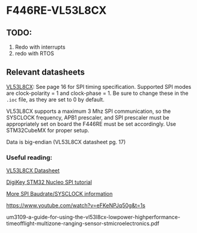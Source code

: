 # F446RE-VL53L8CX

## TODO:

1. Redo with interrupts
2. redo with RTOS

## Relevant datasheets

[VL53L8CX](https://www.pololu.com/file/0J2029/vl53l8cx.pdf): See page 16 for SPI timing specification. Supported SPI modes are clock-polarity = 1 and clock-phase = 1. Be sure to change these in the `.ioc` file, as they are set to 0 by default.

VL53L8CX supports a maximum 3 Mhz SPI communication, so the SYSCLOCK frequency, APB1 prescaler, and SPI prescaler must be appropriately set on board the F446RE must be set accordingly. Use STM32CubeMX for proper setup.

Data is big-endian (VL53L8CX datasheet pg. 17)


### Useful reading:

[VL53L8CX Datasheet](https://www.st.com/resource/en/datasheet/vl53l8cx.pdf)

[DigiKey STM32 Nucleo SPI tutorial](https://www.digikey.com/en/maker/projects/getting-started-with-stm32-how-to-use-spi/09eab3dfe74c4d0391aaaa99b0a8ee17)

[More SPI Baudrate/SYSCLOCK information](https://community.st.com/t5/missing-articles/how-is-my-spi-s-baudrate-calculated-using-stm32cubemx/td-p/49592)

https://www.youtube.com/watch?v=eFKeNPJq50g&t=1s


um3109-a-guide-for-using-the-vl53l8cx-lowpower-highperformance-timeofflight-multizone-ranging-sensor-stmicroelectronics.pdf
